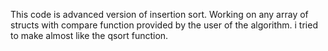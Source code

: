 This code is advanced version of insertion sort.
Working on any array of structs with compare function provided by the user of the algorithm.
i tried to make almost like the qsort function.